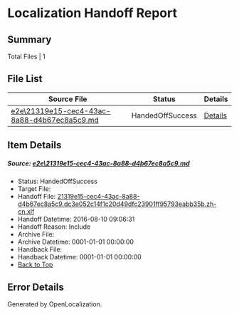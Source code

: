 # <a name='report-top'></a> Localization Handoff Report

## Summary
 Total Files | 1

## File List
 Source File | Status | Details 
 ----------- | ------ | ------- 
 [e2e\21319e15-cec4-43ac-8a88-d4b67ec8a5c9.md](https://github.com/OpenLocalizationTestOrg/oltest/blob/8532975369e1cc00967494ff732e437fd12b79f0/e2e/21319e15-cec4-43ac-8a88-d4b67ec8a5c9.md) | HandedOffSuccess | [Details](#337b5fef09b1b236de1539e04c1358b914e93b321)

## Item Details
##### <a name='337b5fef09b1b236de1539e04c1358b914e93b321'></a> Source: [e2e\21319e15-cec4-43ac-8a88-d4b67ec8a5c9.md](https://github.com/OpenLocalizationTestOrg/oltest/blob/8532975369e1cc00967494ff732e437fd12b79f0/e2e/21319e15-cec4-43ac-8a88-d4b67ec8a5c9.md)
* Status: HandedOffSuccess
* Target File: 
* Handoff File: [21319e15-cec4-43ac-8a88-d4b67ec8a5c9.dc3e052c14f1c20d49dfc23901ff95793eabb35b.zh-cn.xlf](https://github.com/OpenLocalizationTestOrg/olhandoff-e2e/blob/99b3fa8e20ff810aa49717468d1659a56d21d205/ol-handoff/OpenLocalizationTestOrg/ol-test-zhcn/ci/ht/21319e15-cec4-43ac-8a88-d4b67ec8a5c9.dc3e052c14f1c20d49dfc23901ff95793eabb35b.zh-cn.xlf)
* Handoff Datetime: 2016-08-10 09:06:31
* Handoff Reason: Include
* Archive File: 
* Archive Datetime: 0001-01-01 00:00:00
* Handback File: 
* Handback Datetime: 0001-01-01 00:00:00
* [Back to Top](#report-top)


## Error Details

Generated by OpenLocalization.
